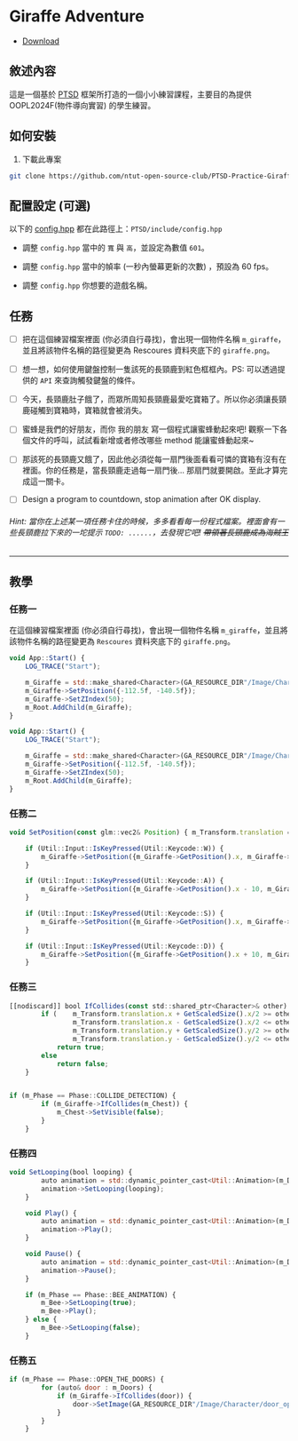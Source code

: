 # Giraffe Adventure

- [Download](https://github.com/ntut-open-source-club/PTSD-Practice-Giraffe-Adventure)

## 敘述內容

這是一個基於 [PTSD](https://github.com/ntut-open-source-club/practical-tools-for-simple-design) 框架所打造的一個小小練習課程，主要目的為提供 OOPL2024F(物件導向實習) 的學生練習。

## 如何安裝

1. 下載此專案

```bash
git clone https://github.com/ntut-open-source-club/PTSD-Practice-Giraffe-Adventure --recursive
```

## 配置設定 (可選)

以下的 [config.hpp](PTSD/include/config.hpp) 都在此路徑上：`PTSD/include/config.hpp`

- 調整 `config.hpp` 當中的 `寬` 與 `高`，並設定為數值 `601`。

- 調整 `config.hpp` 當中的幀率 (一秒內螢幕更新的次數) ，預設為 60 fps。

- 調整 `config.hpp` 你想要的遊戲名稱。

## 任務

- [ ] 把在這個練習檔案裡面 (你必須自行尋找)，會出現一個物件名稱 `m_giraffe`，並且將該物件名稱的路徑變更為 Rescoures 資料夾底下的 `giraffe.png`。

- [ ] 想一想，如何使用鍵盤控制一隻該死的長頸鹿到紅色框框內。PS: 可以透過提供的 `API` 來查詢觸發鍵盤的條件。

- [ ] 今天，長頸鹿肚子餓了，而眾所周知長頸鹿最愛吃寶箱了。所以你必須讓長頸鹿碰觸到寶箱時，寶箱就會被消失。

- [ ] 蜜蜂是我們的好朋友，而你 我的朋友 寫一個程式讓蜜蜂動起來吧! 觀察一下各個文件的呼叫，試試看新增或者修改哪些 method 能讓蜜蜂動起來~

- [ ] 那該死的長頸鹿又餓了，因此他必須從每一扇門後面看看可憐的寶箱有沒有在裡面。你的任務是，當長頸鹿走過每一扇門後... 那扇門就要開啟。至此才算完成這一關卡。

- [ ] Design a program to countdown, stop animation after OK display.

###### Hint: 當你在上述某一項任務卡住的時候，多多看看每一份程式檔案。裡面會有一些長頸鹿拉下來的一坨提示 `TODO: ......`，去發現它吧! ~~帶領著長頸鹿成為海賊王~~

---

## 教學

### 任務一

在這個練習檔案裡面 (你必須自行尋找)，會出現一個物件名稱 `m_giraffe`，並且將該物件名稱的路徑變更為 `Rescoures` 資料夾底下的 `giraffe.png`。

```js title="src/AppStart.cpp"
void App::Start() {
    LOG_TRACE("Start");

    m_Giraffe = std::make_shared<Character>(GA_RESOURCE_DIR"/Image/Character/gray.png");
    m_Giraffe->SetPosition({-112.5f, -140.5f});
    m_Giraffe->SetZIndex(50);
    m_Root.AddChild(m_Giraffe);
}
```

```js title="src/AppStart.cpp"
void App::Start() {
    LOG_TRACE("Start");

    m_Giraffe = std::make_shared<Character>(GA_RESOURCE_DIR"/Image/Character/giraffe.png"); // change
    m_Giraffe->SetPosition({-112.5f, -140.5f});
    m_Giraffe->SetZIndex(50);
    m_Root.AddChild(m_Giraffe);
}
```

### 任務二

```js title="include/AnimatedCharacter.hpp"
void SetPosition(const glm::vec2& Position) { m_Transform.translation = Position; }
```

```js title="src/AppUpdate.cpp"
    if (Util::Input::IsKeyPressed(Util::Keycode::W)) {
        m_Giraffe->SetPosition({m_Giraffe->GetPosition().x, m_Giraffe->GetPosition().y + 10});
    }

    if (Util::Input::IsKeyPressed(Util::Keycode::A)) {
        m_Giraffe->SetPosition({m_Giraffe->GetPosition().x - 10, m_Giraffe->GetPosition().y});
    }

    if (Util::Input::IsKeyPressed(Util::Keycode::S)) {
        m_Giraffe->SetPosition({m_Giraffe->GetPosition().x, m_Giraffe->GetPosition().y - 10});
    }

    if (Util::Input::IsKeyPressed(Util::Keycode::D)) {
        m_Giraffe->SetPosition({m_Giraffe->GetPosition().x + 10, m_Giraffe->GetPosition().y});
    }
```

### 任務三

```js title="include/Character.hpp"
[[nodiscard]] bool IfCollides(const std::shared_ptr<Character>& other) const {
        if (    m_Transform.translation.x + GetScaledSize().x/2 >= other->m_Transform.translation.x - other->GetScaledSize().x/2 &&
                m_Transform.translation.x - GetScaledSize().x/2 <= other->m_Transform.translation.x + other->GetScaledSize().x/2 &&
                m_Transform.translation.y + GetScaledSize().y/2 >= other->m_Transform.translation.y - other->GetScaledSize().y/2 &&
                m_Transform.translation.y - GetScaledSize().y/2 <= other->m_Transform.translation.y + other->GetScaledSize().y/2)
            return true;
        else
            return false;
    }
```

```js title="src/AppUpdate.cpp"

if (m_Phase == Phase::COLLIDE_DETECTION) {
        if (m_Giraffe->IfCollides(m_Chest)) {
            m_Chest->SetVisible(false);
        }
    }
```

### 任務四

```js title="include/AnimatedCharacter.hpp"
void SetLooping(bool looping) {
        auto animation = std::dynamic_pointer_cast<Util::Animation>(m_Drawable);
        animation->SetLooping(looping);
    }

    void Play() {
        auto animation = std::dynamic_pointer_cast<Util::Animation>(m_Drawable);
        animation->Play();
    }

    void Pause() {
        auto animation = std::dynamic_pointer_cast<Util::Animation>(m_Drawable);
        animation->Pause();
    }
```

```js title="src/AppUpdate.cpp"
    if (m_Phase == Phase::BEE_ANIMATION) {
        m_Bee->SetLooping(true);
        m_Bee->Play();
    } else {
        m_Bee->SetLooping(false);
    }
```

### 任務五

```js title="src/AppUpate.cpp"
if (m_Phase == Phase::OPEN_THE_DOORS) {
        for (auto& door : m_Doors) {
            if (m_Giraffe->IfCollides(door)) {
                door->SetImage(GA_RESOURCE_DIR"/Image/Character/door_open.png");
            }
        }
    }
```

